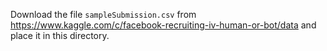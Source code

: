 Download the file `sampleSubmission.csv` from https://www.kaggle.com/c/facebook-recruiting-iv-human-or-bot/data and place it in this directory.